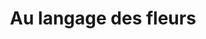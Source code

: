 ---
title: "Au langage des fleurs"
url: /la-roche-sur-foron/au-langage-des-fleurs/
shop: fleuriste
---